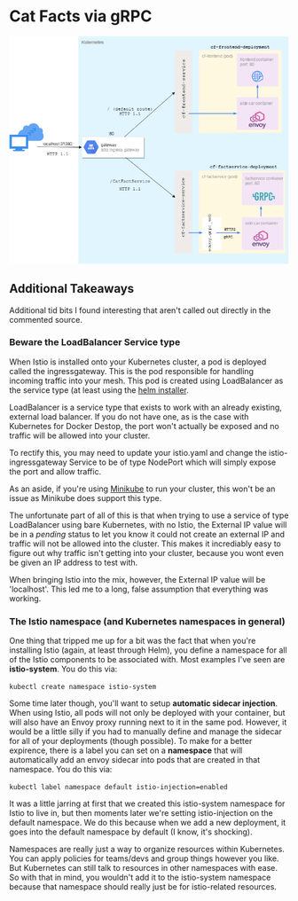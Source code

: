 # Cat Facts via gRPC

![catfact arch](catfact-grpcweb-arch.png)

## Additional Takeaways
Additional tid bits I found interesting that aren't called out directly in the commented source.

### Beware the LoadBalancer Service type
When Istio is installed onto your Kubernetes cluster, a pod is deployed called the ingressgateway. This is the pod responsible for handling incoming traffic into your mesh. This pod is created using LoadBalancer as the service type (at least using the [helm installer](https://istio.io/docs/setup/kubernetes/install/helm/).

LoadBalancer is a service type that exists to work with an already existing, external load balancer. If you do not have one, as is the case with Kubernetes for Docker Destop, the port won't actually be exposed and no traffic will be allowed into your cluster.

To rectify this, you may need to update your istio.yaml and change the istio-ingressgateway Service to be of type NodePort which will simply expose the port and allow traffic.

As an aside, if you're using [Minikube](https://kubernetes.io/docs/setup/minikube/) to run your cluster, this won't be an issue as Minikube does support this type.

The unfortunate part of all of this is that when trying to use a service of type LoadBalancer using bare Kubernetes, with no Istio, the External IP value will be in a *pending* status to let you know it could not create an external IP and traffic will not be allowed into the cluster. This makes it incrediably easy to figure out why traffic isn't getting into your cluster, because you wont even be given an IP address to test with.

When bringing Istio into the mix, however, the External IP value will be 'localhost'. This led me to a long, false assumption that everything was working.

### The Istio namespace (and Kubernetes namespaces in general)
One thing that tripped me up for a bit was the fact that when you're installing Istio (again, at least through Helm), you define a namespace for all of the Istio components to be associated with. Most examples I've seen are **istio-system**. You do this via:

`
kubectl create namespace istio-system
`

Some time later though, you'll want to setup **automatic sidecar injection**. When using Istio, all pods will not only be deployed with your container, but will also have an Envoy proxy running next to it in the same pod. However, it would be a little silly if you had to manually define and manage the sidecar for all of your deployments (though possible). To make for a better expirence, there is a label you can set on a **namespace** that will automatically add an envoy sidecar into pods that are created in that namespace. You do this via:

`
kubectl label namespace default istio-injection=enabled
`

It was a little jarring at first that we created this istio-system namespace for Istio to live in, but then moments later we're setting istio-injection on the default namespace. We do this because when we add a new deployment, it goes into the default namespace by default (I know, it's shocking).

Namespaces are really just a way to organize resources within Kubernetes. You can apply policies for teams/devs and group things however you like. But Kubernetes can still talk to resources in other namespaces with ease. So with that in mind, you wouldn't add it to the istio-system namespace because that namespace should really just be for istio-related resources.
